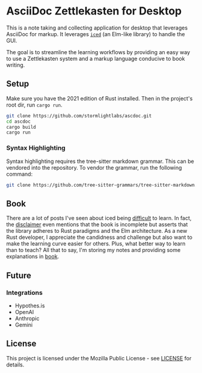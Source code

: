 # AsciiDoc Zettlekasten for Desktop

This is a note taking and collecting application for desktop that leverages
AsciiDoc for markup. It leverages [`iced`](https://iced.rs) (an Elm-like library)
to handle the GUI.

The goal is to streamline the learning workflows by providing an easy way to
use a Zettlekasten system and a markup language conducive to book writing.

## Setup

Make sure you have the 2021 edition of Rust installed. Then in the project's
root dir, run `cargo run`.

```bash
git clone https://github.com/stormlightlabs/ascdoc.git
cd ascdoc
cargo build
cargo run
```

### Syntax Highlighting

Syntax highlighting requires the tree-sitter markdown grammar. This can be vendored into
the repository. To vendor the grammar, run the following command:

```bash
git clone https://github.com/tree-sitter-grammars/tree-sitter-markdown.git vendor/tree-sitter-markdown --depth 1
```

## Book

There are a lot of posts I've seen about iced being [difficult](https://www.reddit.com/r/rust/comments/1445lqd/iced_is_hard_to_learn/)
to learn. In fact, the [disclaimer](https://docs.rs/iced/0.13.1/iced/#disclaimer)
even mentions that the book is incomplete but asserts that the library adheres to
Rust paradigms and the Elm architecture. As a new Rust developer, I appreciate
the candidness and challenge but also want to make the learning curve easier for
others. Plus, what better way to learn than to teach? All that to say, I'm
storing my notes and providing some explanations in [book](docs/src/SUMMARY.md).

## Future

### Integrations

- Hypothes.is
- OpenAI
- Anthropic
- Gemini

## License

This project is licensed under the Mozilla Public License - see [LICENSE](LICENSE) for details.
